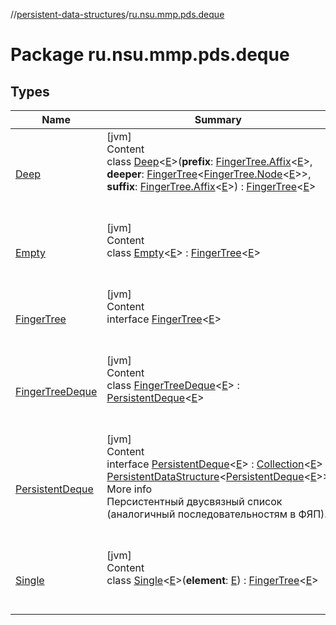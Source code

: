 //[persistent-data-structures](../index.md)/[ru.nsu.mmp.pds.deque](index.md)



# Package ru.nsu.mmp.pds.deque  


## Types  
  
|  Name|  Summary| 
|---|---|
| <a name="ru.nsu.mmp.pds.deque/Deep///PointingToDeclaration/"></a>[Deep](-deep/index.md)| <a name="ru.nsu.mmp.pds.deque/Deep///PointingToDeclaration/"></a>[jvm]  <br>Content  <br>class [Deep](-deep/index.md)<[E](-deep/index.md)>(**prefix**: [FingerTree.Affix](-finger-tree/-affix/index.md)<[E](-deep/index.md)>, **deeper**: [FingerTree](-finger-tree/index.md)<[FingerTree.Node](-finger-tree/-node/index.md)<[E](-deep/index.md)>>, **suffix**: [FingerTree.Affix](-finger-tree/-affix/index.md)<[E](-deep/index.md)>) : [FingerTree](-finger-tree/index.md)<[E](-deep/index.md)>   <br><br><br>
| <a name="ru.nsu.mmp.pds.deque/Empty///PointingToDeclaration/"></a>[Empty](-empty/index.md)| <a name="ru.nsu.mmp.pds.deque/Empty///PointingToDeclaration/"></a>[jvm]  <br>Content  <br>class [Empty](-empty/index.md)<[E](-empty/index.md)> : [FingerTree](-finger-tree/index.md)<[E](-empty/index.md)>   <br><br><br>
| <a name="ru.nsu.mmp.pds.deque/FingerTree///PointingToDeclaration/"></a>[FingerTree](-finger-tree/index.md)| <a name="ru.nsu.mmp.pds.deque/FingerTree///PointingToDeclaration/"></a>[jvm]  <br>Content  <br>interface [FingerTree](-finger-tree/index.md)<[E](-finger-tree/index.md)>  <br><br><br>
| <a name="ru.nsu.mmp.pds.deque/FingerTreeDeque///PointingToDeclaration/"></a>[FingerTreeDeque](-finger-tree-deque/index.md)| <a name="ru.nsu.mmp.pds.deque/FingerTreeDeque///PointingToDeclaration/"></a>[jvm]  <br>Content  <br>class [FingerTreeDeque](-finger-tree-deque/index.md)<[E](-finger-tree-deque/index.md)> : [PersistentDeque](-persistent-deque/index.md)<[E](-finger-tree-deque/index.md)>   <br><br><br>
| <a name="ru.nsu.mmp.pds.deque/PersistentDeque///PointingToDeclaration/"></a>[PersistentDeque](-persistent-deque/index.md)| <a name="ru.nsu.mmp.pds.deque/PersistentDeque///PointingToDeclaration/"></a>[jvm]  <br>Content  <br>interface [PersistentDeque](-persistent-deque/index.md)<[E](-persistent-deque/index.md)> : [Collection](https://kotlinlang.org/api/latest/jvm/stdlib/kotlin.collections/-collection/index.html)<[E](-persistent-deque/index.md)> , [PersistentDataStructure](../ru.nsu.mmp.pds/-persistent-data-structure/index.md)<[PersistentDeque](-persistent-deque/index.md)<[E](-persistent-deque/index.md)>>   <br>More info  <br>Персистентный двусвязный список (аналогичный последовательностям в ФЯП).  <br><br><br>
| <a name="ru.nsu.mmp.pds.deque/Single///PointingToDeclaration/"></a>[Single](-single/index.md)| <a name="ru.nsu.mmp.pds.deque/Single///PointingToDeclaration/"></a>[jvm]  <br>Content  <br>class [Single](-single/index.md)<[E](-single/index.md)>(**element**: [E](-single/index.md)) : [FingerTree](-finger-tree/index.md)<[E](-single/index.md)>   <br><br><br>

